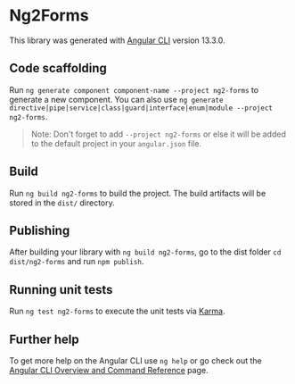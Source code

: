 # Ng2Forms

This library was generated with [Angular CLI](https://github.com/angular/angular-cli) version 13.3.0.

## Code scaffolding

Run `ng generate component component-name --project ng2-forms` to generate a new component. You can also use `ng generate directive|pipe|service|class|guard|interface|enum|module --project ng2-forms`.
> Note: Don't forget to add `--project ng2-forms` or else it will be added to the default project in your `angular.json` file. 

## Build

Run `ng build ng2-forms` to build the project. The build artifacts will be stored in the `dist/` directory.

## Publishing

After building your library with `ng build ng2-forms`, go to the dist folder `cd dist/ng2-forms` and run `npm publish`.

## Running unit tests

Run `ng test ng2-forms` to execute the unit tests via [Karma](https://karma-runner.github.io).

## Further help

To get more help on the Angular CLI use `ng help` or go check out the [Angular CLI Overview and Command Reference](https://angular.io/cli) page.
